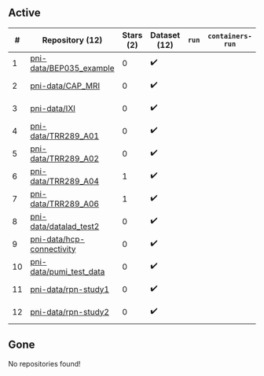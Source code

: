 ## Active
| # | Repository (12) | Stars (2) | Dataset (12) | `run` | `containers-run` | Last Modified |
| --- | --- | --- | --- | --- | --- | --- |
| 1 | [pni-data/BEP035_example](https://github.com/pni-data/BEP035_example) | 0 | :heavy_check_mark: |  |  | 2022-08-29 18:21:40+00:00 |
| 2 | [pni-data/CAP_MRI](https://github.com/pni-data/CAP_MRI) | 0 | :heavy_check_mark: |  |  | 2023-04-07 20:03:12+00:00 |
| 3 | [pni-data/IXI](https://github.com/pni-data/IXI) | 0 | :heavy_check_mark: |  |  | 2022-08-26 14:01:51+00:00 |
| 4 | [pni-data/TRR289_A01](https://github.com/pni-data/TRR289_A01) | 0 | :heavy_check_mark: |  |  | 2023-12-06 09:50:50+00:00 |
| 5 | [pni-data/TRR289_A02](https://github.com/pni-data/TRR289_A02) | 0 | :heavy_check_mark: |  |  | 2024-02-22 09:34:40+00:00 |
| 6 | [pni-data/TRR289_A04](https://github.com/pni-data/TRR289_A04) | 1 | :heavy_check_mark: |  |  | 2023-11-17 16:46:05+00:00 |
| 7 | [pni-data/TRR289_A06](https://github.com/pni-data/TRR289_A06) | 1 | :heavy_check_mark: |  |  | 2024-02-26 10:52:33+00:00 |
| 8 | [pni-data/datalad_test2](https://github.com/pni-data/datalad_test2) | 0 | :heavy_check_mark: |  |  | 2023-11-10 15:35:46+00:00 |
| 9 | [pni-data/hcp-connectivity](https://github.com/pni-data/hcp-connectivity) | 0 | :heavy_check_mark: |  |  | 2022-04-12 09:55:25+00:00 |
| 10 | [pni-data/pumi_test_data](https://github.com/pni-data/pumi_test_data) | 0 | :heavy_check_mark: |  |  | 2022-05-25 14:36:44+00:00 |
| 11 | [pni-data/rpn-study1](https://github.com/pni-data/rpn-study1) | 0 | :heavy_check_mark: |  |  | 2022-08-29 09:01:18+00:00 |
| 12 | [pni-data/rpn-study2](https://github.com/pni-data/rpn-study2) | 0 | :heavy_check_mark: |  |  | 2022-08-29 08:57:53+00:00 |

## Gone
No repositories found!
